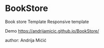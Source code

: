 # BookStore
Book store Template
Responsive template

Demo
https://andrijamicic.github.io/BookStore/

author: Andrija Mićić
